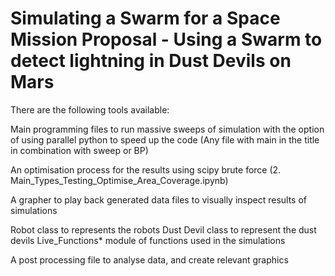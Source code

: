 # Simulating a Swarm for a Space Mission Proposal - Using a Swarm to detect lightning in Dust Devils on Mars

There are the following tools available:

Main programming files to run massive sweeps of simulation with the option of using parallel python to speed up the code (Any file with main in the title in combination with sweep or BP)

An optimisation process for the results using scipy brute force (2. Main_Types_Testing_Optimise_Area_Coverage.ipynb)

A grapher to play back generated data files to visually inspect results of simulations

Robot class to represents the robots Dust Devil class to represent the dust devils Live_Functions* module of functions used in the simulations

A post processing file to analyse data, and create relevant graphics
